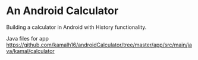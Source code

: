 # An Android Calculator

Building a calculator in Android with History functionality.

Java files for app
https://github.com/kamalh16/androidCalculator/tree/master/app/src/main/java/kamal/calculator

